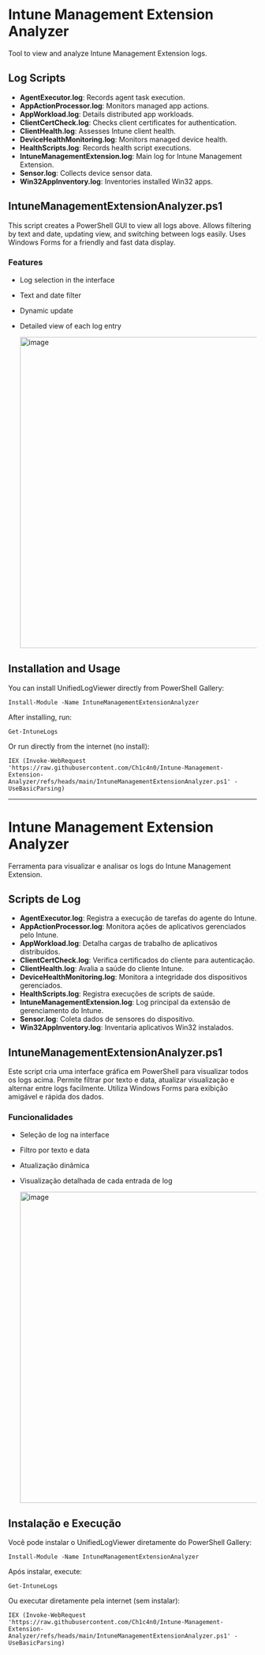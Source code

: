 # Intune Management Extension Analyzer

Tool to view and analyze Intune Management Extension logs.

## Log Scripts

- **AgentExecutor.log**: Records agent task execution.
- **AppActionProcessor.log**: Monitors managed app actions.
- **AppWorkload.log**: Details distributed app workloads.
- **ClientCertCheck.log**: Checks client certificates for authentication.
- **ClientHealth.log**: Assesses Intune client health.
- **DeviceHealthMonitoring.log**: Monitors managed device health.
- **HealthScripts.log**: Records health script executions.
- **IntuneManagementExtension.log**: Main log for Intune Management Extension.
- **Sensor.log**: Collects device sensor data.
- **Win32AppInventory.log**: Inventories installed Win32 apps.

## IntuneManagementExtensionAnalyzer.ps1

This script creates a PowerShell GUI to view all logs above. Allows filtering by text and date, updating view, and switching between logs easily. Uses Windows Forms for a friendly and fast data display.

### Features
- Log selection in the interface
- Text and date filter
- Dynamic update
- Detailed view of each log entry

    <img width="888" height="629" alt="image" src="https://github.com/user-attachments/assets/5363d378-25dc-4845-82ea-0d6d5444471c" />

## Installation and Usage

You can install UnifiedLogViewer directly from PowerShell Gallery:

```
Install-Module -Name IntuneManagementExtensionAnalyzer
```
After installing, run:

```
Get-IntuneLogs
```

Or run directly from the internet (no install):

```
IEX (Invoke-WebRequest 'https://raw.githubusercontent.com/Ch1c4n0/Intune-Management-Extension-Analyzer/refs/heads/main/IntuneManagementExtensionAnalyzer.ps1' -UseBasicParsing)
```
---

# Intune Management Extension Analyzer

Ferramenta para visualizar e analisar os logs do Intune Management Extension.

## Scripts de Log

- **AgentExecutor.log**: Registra a execução de tarefas do agente do Intune.
- **AppActionProcessor.log**: Monitora ações de aplicativos gerenciados pelo Intune.
- **AppWorkload.log**: Detalha cargas de trabalho de aplicativos distribuídos.
- **ClientCertCheck.log**: Verifica certificados do cliente para autenticação.
- **ClientHealth.log**: Avalia a saúde do cliente Intune.
- **DeviceHealthMonitoring.log**: Monitora a integridade dos dispositivos gerenciados.
- **HealthScripts.log**: Registra execuções de scripts de saúde.
- **IntuneManagementExtension.log**: Log principal da extensão de gerenciamento do Intune.
- **Sensor.log**: Coleta dados de sensores do dispositivo.
- **Win32AppInventory.log**: Inventaria aplicativos Win32 instalados.

## IntuneManagementExtensionAnalyzer.ps1

Este script cria uma interface gráfica em PowerShell para visualizar todos os logs acima. Permite filtrar por texto e data, atualizar visualização e alternar entre logs facilmente. Utiliza Windows Forms para exibição amigável e rápida dos dados.

### Funcionalidades
- Seleção de log na interface
- Filtro por texto e data
- Atualização dinâmica
- Visualização detalhada de cada entrada de log

  <img width="888" height="629" alt="image" src="https://github.com/user-attachments/assets/5363d378-25dc-4845-82ea-0d6d5444471c" />

## Instalação e Execução

Você pode instalar o UnifiedLogViewer diretamente do PowerShell Gallery:

```
Install-Module -Name IntuneManagementExtensionAnalyzer
```
Após instalar, execute:

```
Get-IntuneLogs
```

Ou executar diretamente pela internet (sem instalar):

```
IEX (Invoke-WebRequest 'https://raw.githubusercontent.com/Ch1c4n0/Intune-Management-Extension-Analyzer/refs/heads/main/IntuneManagementExtensionAnalyzer.ps1' -UseBasicParsing)
```




